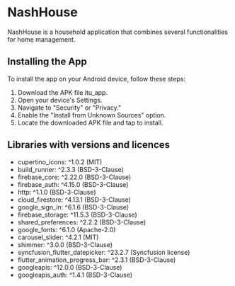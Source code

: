 # NashHouse

NashHouse is a household application that combines several functionalities for home management.

## Installing the App
To install the app on your Android device, follow these steps:
1. Download the APK file itu_app.
2. Open your device's Settings.
3. Navigate to "Security" or "Privacy."
4. Enable the "Install from Unknown Sources" option.
5. Locate the downloaded APK file and tap to install.

## Libraries with versions and licences
- cupertino_icons: ^1.0.2 (MIT)
- build_runner: ^2.3.3 (BSD-3-Clause)
- firebase_core: ^2.22.0 (BSD-3-Clause)
- firebase_auth: ^4.15.0 (BSD-3-Clause)
- http: ^1.1.0 (BSD-3-Clause)
- cloud_firestore: ^4.13.1 (BSD-3-Clause)
- google_sign_in: ^6.1.6 (BSD-3-Clause)
- firebase_storage: ^11.5.3 (BSD-3-Clause)
- shared_preferences: ^2.2.2 (BSD-3-Clause)
- google_fonts: ^6.1.0 (Apache-2.0)
- carousel_slider: ^4.2.1 (MIT)
- shimmer: ^3.0.0 (BSD-3-Clause)
- syncfusion_flutter_datepicker: ^23.2.7 (Syncfusion license)
- flutter_animation_progress_bar: ^2.3.1 (BSD-3-Clause)
- googleapis: ^12.0.0 (BSD-3-Clause)
- googleapis_auth: ^1.4.1 (BSD-3-Clause)
